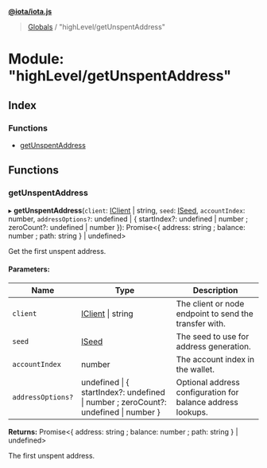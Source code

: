 **[@iota/iota.js](../README.md)**

> [Globals](../README.md) / "highLevel/getUnspentAddress"

# Module: "highLevel/getUnspentAddress"

## Index

### Functions

* [getUnspentAddress](_highlevel_getunspentaddress_.md#getunspentaddress)

## Functions

### getUnspentAddress

▸ **getUnspentAddress**(`client`: [IClient](../interfaces/_models_iclient_.iclient.md) \| string, `seed`: [ISeed](../interfaces/_models_iseed_.iseed.md), `accountIndex`: number, `addressOptions?`: undefined \| { startIndex?: undefined \| number ; zeroCount?: undefined \| number  }): Promise<{ address: string ; balance: number ; path: string  } \| undefined\>

Get the first unspent address.

#### Parameters:

Name | Type | Description |
------ | ------ | ------ |
`client` | [IClient](../interfaces/_models_iclient_.iclient.md) \| string | The client or node endpoint to send the transfer with. |
`seed` | [ISeed](../interfaces/_models_iseed_.iseed.md) | The seed to use for address generation. |
`accountIndex` | number | The account index in the wallet. |
`addressOptions?` | undefined \| { startIndex?: undefined \| number ; zeroCount?: undefined \| number  } | Optional address configuration for balance address lookups. |

**Returns:** Promise<{ address: string ; balance: number ; path: string  } \| undefined\>

The first unspent address.
